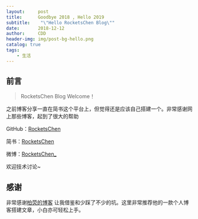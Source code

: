 ```yaml
---
layout:     post
title:      Goodbye 2018 , Hello 2019
subtitle:    "\"Hello RocketsChen Blog\""
date:       2018-12-12
author:     CDD
header-img: img/post-bg-hello.png
catalog: true
tags:
    - 生活
---
```




## 前言

> RocketsChen Blog Welcome！

之前博客分享一直在简书这个平台上，但觉得还是应该自己搭建一个。非常感谢网上那些博客，起到了很大的帮助

GitHub：[RocketsChen](https://github.com/RocketsChen)

简书：[RocketsChen](https://www.jianshu.com/u/4762736f28a8)

微博：[RocketsChen_](https://weibo.com/u/5605532343)


欢迎技术讨论~

## 感谢

非常感谢[柏荧的博客](http://qiubaiying.top/) 让我借鉴和少踩了不少的坑。这里非常推荐他的一款个人博客搭建文章，小白亦可轻松上手。

